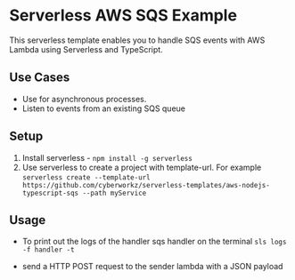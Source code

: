 <!--
title: 'AWS SQS Standard Example (NodeJS & Typescript)'
description: 'This example demonstrates how to setup a SQS with Typescript.'
platform: AWS
language: TypeScript
authorLink: 'https://github.com/cyberworkz/serverless-templates'
authorName: 'Haiko van der Schaaf'
-->
# Serverless AWS SQS Example

This serverless template enables you to handle SQS events with AWS Lambda using Serverless and TypeScript.

## Use Cases
- Use for asynchronous processes.
- Listen to events from an existing SQS queue

## Setup
1. Install serverless - ```npm install -g serverless```
2. Use serverless to create a project with template-url. For example
   ```serverless create --template-url https://github.com/cyberworkz/serverless-templates/aws-nodejs-typescript-sqs --path myService```


## Usage
- To print out the logs of the handler sqs handler on the terminal
  `sls logs -f handler -t`

- send a HTTP POST request to the sender lambda with a JSON payload

